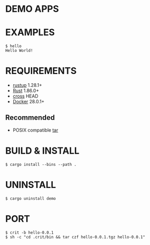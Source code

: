# DEMO APPS

# EXAMPLES

```console
$ hello
Hello World!
```

# REQUIREMENTS

* [rustup](https://rustup.rs/) 1.28.1+
* [Rust](https://www.rust-lang.org/en-US/) 1.86.0+
* [cross](https://crates.io/crates/cross) HEAD
* [Docker](https://www.docker.com/) 28.0.1+

## Recommended

* POSIX compatible [tar](https://pubs.opengroup.org/onlinepubs/7908799/xcu/tar.html)

# BUILD & INSTALL

```console
$ cargo install --bins --path .
```

# UNINSTALL

```console
$ cargo uninstall demo
```

# PORT

```console
$ crit -b hello-0.0.1
$ sh -c "cd .crit/bin && tar czf hello-0.0.1.tgz hello-0.0.1"
```

